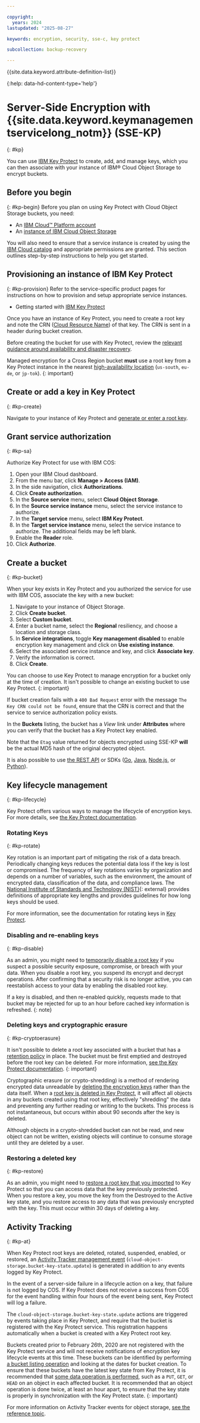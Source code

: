 ```yaml
---

copyright:
  years: 2024
lastupdated: "2025-08-27"

keywords: encryption, security, sse-c, key protect

subcollection: backup-recovery

---
```


{{site.data.keyword.attribute-definition-list}}

{:help: data-hd-content-type='help'}

# Server-Side Encryption with {{site.data.keyword.keymanagementservicelong_notm}} (SSE-KP)
{: #kp}

You can use [IBM Key Protect](/docs/key-protect?topic=key-protect-about) to create, add, and manage keys, which you can then associate with your instance of IBM® Cloud Object Storage to encrypt buckets.

## Before you begin
{: #kp-begin}
Before you plan on using Key Protect with Cloud Object Storage buckets, you need:

- An [IBM Cloud™ Platform account](http://cloud.ibm.com/)
- An [instance of IBM Cloud Object Storage](/objectstorage/create)

You will also need to ensure that a service instance is created by using the [IBM Cloud catalog](https://cloud.ibm.com/catalog) and appropriate permissions are granted. This section outlines step-by-step instructions to help you get started.

## Provisioning an instance of IBM Key Protect
{: #kp-provision}
Refer to the service-specific product pages for instructions on how to provision and setup appropriate service instances.

- Getting started with [IBM Key Protect](/docs/key-protect?topic=key-protect-getting-started-tutorial#getting-started-tutorial)

Once you have an instance of Key Protect, you need to create a root key and note the CRN ([Cloud Resource Name](/docs/account?topic=account-crn)) of that key. The CRN is sent in a header during bucket creation.

Before creating the bucket for use with Key Protect, review the [relevant guidance around availability and disaster recovery](/docs/key-protect?key-protect-ha-dr).

Managed encryption for a Cross Region bucket **must** use a root key from a Key Protect instance in the nearest [high-availability location](/docs/key-protect?topic=key-protect-ha-dr) (`us-south`, `eu-de`, or `jp-tok`).
{: important}

## Create or add a key in Key Protect
{: #kp-create}

Navigate to your instance of Key Protect and [generate or enter a root key](/docs/key-protect?topic=key-protect-getting-started-tutorial).

## Grant service authorization
{: #kp-sa}

Authorize Key Protect for use with IBM COS:

1. Open your IBM Cloud dashboard.
2. From the menu bar, click **Manage > Access (IAM)**.
3. In the side navigation, click **Authorizations**.
4. Click **Create authorization**.
5. In the **Source service** menu, select **Cloud Object Storage**.
6. In the **Source service instance** menu, select the service instance to authorize.
7. In the **Target service** menu, select **IBM Key Protect**.
8. In the **Target service instance** menu, select the service instance to authorize. The additional fields may be left blank.
9. Enable the **Reader** role.
10. Click **Authorize**.

## Create a bucket
{: #kp-bucket}

When your key exists in Key Protect and you authorized the service for use with IBM COS, associate the key with a new bucket:

1. Navigate to your instance of Object Storage.
1. Click **Create bucket**.
1. Select **Custom bucket**.
1. Enter a bucket name, select the **Regional** resiliency, and choose a location and storage class.
1. In **Service integrations**, toggle **Key management disabled** to enable encryption key management and click on **Use existing instance**.
1. Select the associated service instance and key, and click **Associate key**.
1. Verify the information is correct.
1. Click **Create**.

You can choose to use Key Protect to manage encryption for a bucket only at the time of creation. It isn't possible to change an existing bucket to use Key Protect.
{: important}

If bucket creation fails with a `400 Bad Request` error with the message `The Key CRN could not be found`, ensure that the CRN is correct and that the service to service authorization policy exists.

In the **Buckets** listing, the bucket has a _View_ link under **Attributes** where you can verify that the bucket has a Key Protect key enabled.

Note that the `Etag` value returned for objects encrypted using SSE-KP **will** be the actual MD5 hash of the original decrypted object.

It is also possible to use [the REST API](/docs/cloud-object-storage?topic=cloud-object-storage-compatibility-api-bucket-operations#compatibility-api-key-protect) or SDKs ([Go](/docs/cloud-object-storage?topic=cloud-object-storage-using-go#go-examples-kp), [Java](/docs/cloud-object-storage?topic=cloud-object-storage-java#java-examples-kp), [Node.js](/docs/cloud-object-storage?topic=cloud-object-storage-node#node-examples-kp), or [Python](/docs/cloud-object-storage?topic=cloud-object-storage-python#python-examples-kp)).


## Key lifecycle management
{: #kp-lifecycle}

Key Protect offers various ways to manage the lifecycle of encryption keys.  For more details, see [the Key Protect documentation](/docs/key-protect?topic=key-protect-key-states).

### Rotating Keys
{: #kp-rotate}

Key rotation is an important part of mitigating the risk of a data breach. Periodically changing keys reduces the potential data loss if the key is lost or compromised. The frequency of key rotations varies by organization and depends on a number of variables, such as the environment, the amount of encrypted data, classification of the data, and compliance laws. The [National Institute of Standards and Technology (NIST)](https://www.nist.gov/cryptography){: external} provides definitions of appropriate key lengths and provides guidelines for how long keys should be used.

For more information, see the documentation for rotating keys in [Key Protect](/docs/key-protect?topic=key-protect-set-rotation-policy).

### Disabling and re-enabling keys
{: #kp-disable}

As an admin, you might need to [temporarily disable a root key](/docs/key-protect?topic=key-protect-disable-keys) if you suspect a possible security exposure, compromise, or breach with your data. When you disable a root key, you suspend its encrypt and decrypt operations. After confirming that a security risk is no longer active, you can reestablish access to your data by enabling the disabled root key.

If a key is disabled, and then re-enabled quickly, requests made to that bucket may be rejected for up to an hour before cached key information is refreshed.
{: note}

### Deleting keys and cryptographic erasure
{: #kp-cryptoerasure}

It isn't possible to delete a root key associated with a bucket that has a [retention policy](/docs/cloud-object-storage?topic=cloud-object-storage-immutable) in place.  The bucket must be first emptied and destroyed before the root key can be deleted. For more information, [see the Key Protect documentation](/docs/key-protect?topic=key-protect-delete-purge-keys#delete-purge-keys-considerations).
{: important}

Cryptographic erasure (or crypto-shredding) is a method of rendering encrypted data  unreadable by [deleting the encryption keys](/docs/key-protect?topic=key-protect-security-and-compliance#data-deletion) rather than the data itself. When a [root key is deleted in Key Protect](/docs/key-protect?topic=key-protect-delete-keys), it will affect all objects in any buckets created using that root key, effectively "shredding" the data and preventing any further reading or writing to the buckets. This process is not instantaneous, but occurs within about 90 seconds after the key is deleted.

Although objects in a crypto-shredded bucket can not be read, and new object can not be written, existing objects will continue to consume storage until they are deleted by a user.

### Restoring a deleted key
{: #kp-restore}

As an admin, you might need to [restore a root key that you imported](/docs/key-protect?topic=key-protect-restore-keys) to Key Protect so that you can access data that the key previously protected. When you restore a key, you move the key from the Destroyed to the Active key state, and you restore access to any data that was previously encrypted with the key. This must occur within 30 days of deleting a key.

## Activity Tracking
{: #kp-at}

When Key Protect root keys are deleted, rotated, suspended, enabled, or restored, an [Activity Tracker management event](/docs/cloud-object-storage?topic=cloud-object-storage-at-events#at-actions-global) (`cloud-object-storage.bucket-key-state.update`) is generated in addition to any events logged by Key Protect.

In the event of a server-side failure in a lifecycle action on a key, that failure is not logged by COS.  If Key Protect does not receive a success from COS for the event handling within four hours of the event being sent, Key Protect will log a failure.

The `cloud-object-storage.bucket-key-state.update` actions are triggered by events taking place in Key Protect, and require that the bucket is registered with the Key Protect service.  This registration happens automatically when a bucket is created with a Key Protect root key.

Buckets created prior to February 26th, 2020 are not registered with the Key Protect service and will not receive notifications of encryption key lifecycle events at this time. These buckets can be identified by performing [a bucket listing operation](/docs/cloud-object-storage?topic=cloud-object-storage-compatibility-api-bucket-operations#compatibility-api-list-buckets) and looking at the dates for bucket creation. To ensure that these buckets have the latest key state from Key Protect, it is recommended that [some data operation is performed](/docs/cloud-object-storage?topic=cloud-object-storage-object-operations#object-operations-head), such as a `PUT`, `GET`, or `HEAD` on an object in each affected bucket.  It is recommended that an object operation is done twice, at least an hour apart, to ensure that the key state is properly in synchronization with the Key Protect state.
{: important}

For more information on Activity Tracker events for object storage, [see the reference topic](/docs/cloud-object-storage?topic=cloud-object-storage-at-events).
